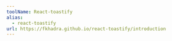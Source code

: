 ```yaml
---
toolName: React-toastify
alias:
  - react-toastify
url: https://fkhadra.github.io/react-toastify/introduction
---
```

